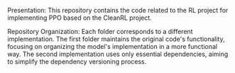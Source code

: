 Presentation:
This repository contains the code related to the RL project for implementing PPO based on the CleanRL project.

Repository Organization:
Each folder corresponds to a different implementation. The first folder maintains the original code's functionality, focusing on organizing the model's implementation in a more functional way. The second implementation uses only essential dependencies, aiming to simplify the dependency versioning process.
